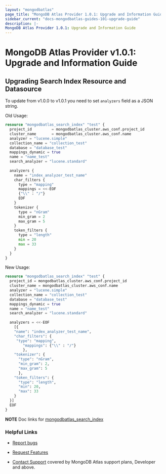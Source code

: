 ```yaml
---
layout: "mongodbatlas"
page_title: "MongoDB Atlas Provider 1.0.1: Upgrade and Information Guide"
sidebar_current: "docs-mongodbatlas-guides-101-upgrade-guide"
description: |-
MongoDB Atlas Provider 1.0.1: Upgrade and Information Guide
---
```


# MongoDB Atlas Provider v1.0.1: Upgrade and Information Guide

## Upgrading Search Index Resource and Datasource

To update from v1.0.0 to v1.0.1 you need to set `analyzers` field as a JSON string.

Old Usage: 
```terraform
resource "mongodbatlas_search_index" "test" {
  project_id         = mongodbatlas_cluster.aws_conf.project_id
  cluster_name       = mongodbatlas_cluster.aws_conf.name
  analyzer = "lucene.simple"
  collection_name = "collection_test"
  database = "database_test"
  mappings_dynamic = true
  name = "name_test"
  search_analyzer = "lucene.standard"
  
  analyzers {
    name = "index_analyzer_test_name"
    char_filters {
      type = "mapping"
      mappings = <<-EOF
	  {"\\" : "/"}
	  EOF
    }
    tokenizer {
      type = "nGram"
      min_gram = 2
      max_gram = 5
    }
    token_filters {
      type = "length"
      min = 20
      max = 33
    }
  }
}
```

New Usage:
```terraform
resource "mongodbatlas_search_index" "test" {
  project_id = mongodbatlas_cluster.aws_conf.project_id
  cluster_name = mongodbatlas_cluster.aws_conf.name
  analyzer = "lucene.simple"
  collection_name = "collection_test"
  database = "database_test"
  mappings_dynamic = true
  name = "name_test"
  search_analyzer = "lucene.standard"
  
  analyzers = <<-EOF
    [{
    "name": "index_analyzer_test_name",
    "char_filters": {
     "type": "mapping",
    	"mappings": {"\\" : "/"}
    	},
    "tokenizer": {
      "type": "nGram",
      "min_gram": 2,
	  "max_gram": 5
	  },
    "token_filters": {
      "type": "length",
	  "min": 20,
	  "max": 33
    }
  }]
  EOF
}
```

**NOTE** Doc links for [mongodbatlas_search_index](https://registry.terraform.io/providers/mongodb/mongodbatlas/latest/docs/resources/search_index)


### Helpful Links

* [Report bugs](https://github.com/mongodb/terraform-provider-mongodbatlas/issues)

* [Request Features](https://feedback.mongodb.com/forums/924145-atlas?category_id=370723)

* [Contact Support](https://docs.atlas.mongodb.com/support/) covered by MongoDB Atlas support plans, Developer and above.